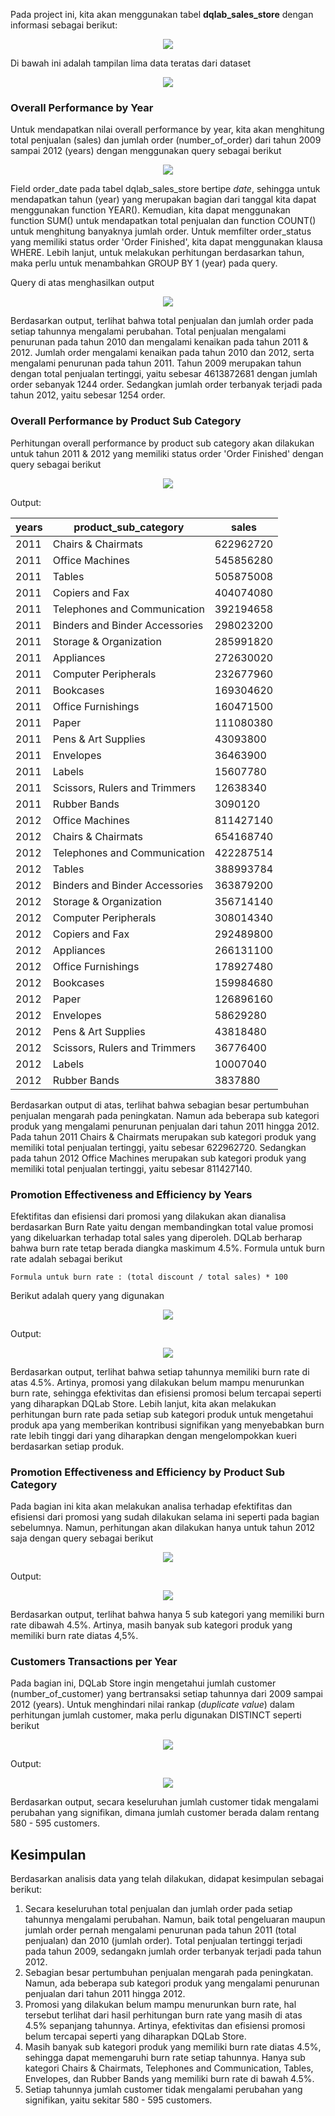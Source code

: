 Pada project ini, kita akan menggunakan tabel **dqlab_sales_store** dengan informasi sebagai berikut:
<p align="center"> 
  <img src="https://user-images.githubusercontent.com/82072832/125387522-437a8780-e3c8-11eb-9590-9ee13b0bc97c.png"> 
<p />
Di bawah ini adalah tampilan lima data teratas dari dataset
<p align="center"> 
  <img src="https://user-images.githubusercontent.com/82072832/124287159-e71e9900-db79-11eb-9912-6cd3b2522841.png"> 
<p />

### Overall Performance by Year

Untuk mendapatkan nilai overall performance by year, kita akan menghitung total penjualan (sales) dan jumlah order (number_of_order) dari tahun 2009 sampai 2012 (years) dengan menggunakan query sebagai berikut
<p align="center"> 
  <img src="https://user-images.githubusercontent.com/82072832/124768731-1ad73580-df63-11eb-991a-45a0a250ab8b.png"> 
<p />
Field order_date pada tabel dqlab_sales_store bertipe <i> date</i>, sehingga untuk mendapatkan tahun (year) yang merupakan bagian dari tanggal kita dapat menggunakan function YEAR(). Kemudian, kita dapat menggunakan function SUM() untuk mendapatkan total penjualan dan function COUNT() untuk menghitung banyaknya jumlah order. Untuk memfilter order_status yang memiliki status order 'Order Finished', kita dapat menggunakan klausa WHERE. Lebih lanjut, untuk melakukan perhitungan berdasarkan tahun, maka perlu untuk menambahkan GROUP BY 1 (year) pada query.

Query di atas menghasilkan output
<p align="center">
  <img src="https://user-images.githubusercontent.com/82072832/124772253-12ccc500-df66-11eb-81d7-d8c0e48bb60f.png"> 
<p />
Berdasarkan output, terlihat bahwa total penjualan dan jumlah order pada setiap tahunnya mengalami perubahan. Total penjualan mengalami penurunan pada tahun 2010 dan mengalami kenaikan pada tahun 2011 & 2012. Jumlah order mengalami kenaikan pada tahun 2010 dan 2012, serta mengalami penurunan pada tahun 2011. Tahun 2009 merupakan tahun dengan total penjualan tertinggi, yaitu sebesar 4613872681 dengan jumlah order sebanyak 1244 order. Sedangkan jumlah order terbanyak terjadi pada tahun 2012, yaitu sebesar 1254 order. 

### Overall Performance by Product Sub Category
Perhitungan overall performance by product sub category akan dilakukan untuk tahun 2011 & 2012 yang memiliki status order 'Order Finished' dengan query sebagai berikut
<p align="center">
  <img src="https://user-images.githubusercontent.com/82072832/124776235-79071700-df69-11eb-872c-8d2d8904ed49.png"> 
<p />
Output:
<!-- <p align="center">
  <img src="https://user-images.githubusercontent.com/82072832/124781566-b4a3e000-df6d-11eb-9c6c-d0cc03bf1c34.png"> 
<p /> -->

**years** | **product_sub_category** | **sales**
---------- | ---------- | ----------
2011 | Chairs & Chairmats| 622962720
2011 | Office Machines | 545856280
2011 | Tables| 505875008
2011 | Copiers and Fax | 404074080
2011 | Telephones and Communication| 392194658
2011 | Binders and Binder Accessories| 298023200
2011 | Storage & Organization| 285991820
2011 | Appliances| 272630020
2011 | Computer Peripherals| 232677960
2011 | Bookcases | 169304620
2011 | Office Furnishings| 160471500
2011 | Paper | 111080380
2011 | Pens & Art Supplies | 43093800
2011 | Envelopes | 36463900
2011 | Labels| 15607780
2011 | Scissors, Rulers and Trimmers | 12638340
2011 | Rubber Bands| 3090120
2012 | Office Machines | 811427140
2012 | Chairs & Chairmats| 654168740
2012 | Telephones and Communication| 422287514
2012 | Tables| 388993784
2012 | Binders and Binder Accessories| 363879200
2012 | Storage & Organization| 356714140
2012 | Computer Peripherals| 308014340
2012 | Copiers and Fax | 292489800
2012 | Appliances| 266131100
2012 | Office Furnishings| 178927480
2012 | Bookcases | 159984680
2012 | Paper | 126896160
2012 | Envelopes | 58629280
2012 | Pens & Art Supplies | 43818480
2012 | Scissors, Rulers and Trimmers | 36776400
2012 | Labels| 10007040
2012 | Rubber Bands| 3837880

Berdasarkan output di atas, terlihat bahwa sebagian besar pertumbuhan penjualan mengarah pada peningkatan. Namun ada beberapa sub kategori produk yang mengalami penurunan penjualan dari tahun 2011 hingga 2012. Pada tahun 2011 Chairs & Chairmats merupakan sub kategori produk yang memiliki total penjualan tertinggi, yaitu sebesar 622962720. Sedangkan pada tahun 2012 Office Machines merupakan sub kategori produk yang memiliki total penjualan tertinggi, yaitu sebesar 811427140.

### Promotion Effectiveness and Efficiency by Years
Efektifitas dan efisiensi dari promosi yang dilakukan akan dianalisa berdasarkan Burn Rate yaitu dengan membandingkan total value promosi yang dikeluarkan terhadap total sales yang diperoleh. DQLab berharap bahwa burn rate tetap berada diangka maskimum 4.5%. Formula untuk burn rate adalah sebagai berikut
```
Formula untuk burn rate : (total discount / total sales) * 100
```
Berikut adalah query yang digunakan
<p align="center">
  <img src="https://user-images.githubusercontent.com/82072832/125235968-757ae380-e30d-11eb-8750-34a87987bc79.png"> 
<p />
            
Output:
<p align="center">
  <img src="https://user-images.githubusercontent.com/82072832/125232616-321d7680-e307-11eb-9b33-b3813de2cad2.png"> 
<p />

Berdasarkan output, terlihat bahwa setiap tahunnya memiliki burn rate di atas 4.5%. Artinya, promosi yang dilakukan belum mampu menurunkan burn rate, sehingga efektivitas dan efisiensi promosi belum tercapai seperti yang diharapkan DQLab Store. Lebih lanjut, kita akan melakukan perhitungan burn rate pada setiap sub kategori produk untuk mengetahui produk apa yang memberikan kontribusi signifikan yang menyebabkan burn rate lebih tinggi dari yang diharapkan dengan mengelompokkan kueri berdasarkan setiap produk. 

### Promotion Effectiveness and Efficiency by Product Sub Category
Pada bagian ini kita akan melakukan analisa terhadap efektifitas dan efisiensi dari promosi yang sudah dilakukan selama ini seperti pada bagian sebelumnya. Namun, perhitungan akan dilakukan hanya untuk tahun 2012 saja dengan query sebagai berikut
<p align="center">
  <img src="https://user-images.githubusercontent.com/82072832/125236192-becb3300-e30d-11eb-8245-d2daed3f0641.png"> 
<p />

Output:
<p align="center">
  <img src="https://user-images.githubusercontent.com/82072832/125234164-56c71d80-e30a-11eb-9ca2-c6f2a3d3c64f.png"> 
<p />

Berdasarkan output, terlihat bahwa hanya 5 sub kategori yang memiliki burn rate dibawah 4.5%. Artinya, masih banyak sub kategori produk yang memiliki burn rate diatas 4,5%.

### Customers Transactions per Year
Pada bagian ini, DQLab Store ingin mengetahui jumlah customer (number_of_customer) yang bertransaksi setiap tahunnya dari 2009 sampai 2012 (years). Untuk menghindari nilai rankap (_duplicate value_) dalam perhitungan jumlah customer, maka perlu digunakan DISTINCT seperti berikut
<p align="center">
  <img src="https://user-images.githubusercontent.com/82072832/125236580-719b9100-e30e-11eb-8965-728ba3f25d8e.png"> 
<p />

Output:
<p align="center">
  <img src="https://user-images.githubusercontent.com/82072832/125236626-8546f780-e30e-11eb-9e2c-8dbbef7671ff.png"> 
<p />

Berdasarkan output, secara keseluruhan jumlah customer tidak mengalami perubahan yang signifikan, dimana jumlah customer berada dalam rentang 580 - 595 customers.

## Kesimpulan
Berdasarkan analisis data yang telah dilakukan, didapat kesimpulan sebagai berikut:
1. Secara keseluruhan total penjualan dan jumlah order pada setiap tahunnya mengalami perubahan. Namun, baik total pengeluaran maupun jumlah order pernah mengalami penurunan pada tahun 2011 (total penjualan) dan 2010 (jumlah order). Total penjualan tertinggi terjadi pada tahun 2009, sedangakn jumlah order terbanyak terjadi pada tahun 2012. 
2. Sebagian besar pertumbuhan penjualan mengarah pada peningkatan. Namun, ada beberapa sub kategori produk yang mengalami penurunan penjualan dari tahun 2011 hingga 2012.
3. Promosi yang dilakukan belum mampu menurunkan burn rate, hal tersebut terlihat dari hasil perhitungan burn rate yang masih di atas 4.5% sepanjang tahunnya. Artinya, efektivitas dan efisiensi promosi belum tercapai seperti yang diharapkan DQLab Store.
4. Masih banyak sub kategori produk yang memiliki burn rate diatas 4.5%, sehingga dapat memengaruhi burn rate setiap tahunnya. Hanya sub kategori Chairs & Chairmats, Telephones and Communication, Tables, Envelopes, dan Rubber Bands yang memiliki burn rate di bawah 4.5%.
5. Setiap tahunnya jumlah customer tidak mengalami perubahan yang signifikan, yaitu sekitar 580 - 595 customers.
